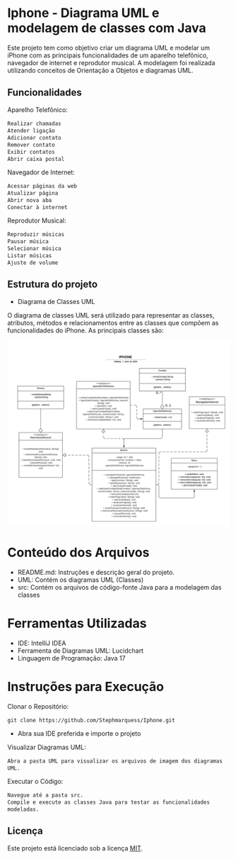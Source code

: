 
# Iphone - Diagrama UML e modelagem de classes com Java 

Este projeto tem como objetivo criar um diagrama UML e modelar um iPhone com as principais funcionalidades de um aparelho telefônico, navegador de internet e reprodutor musical. A modelagem foi realizada utilizando conceitos de Orientação a Objetos e diagramas UML.

## Funcionalidades

Aparelho Telefônico:

    Realizar chamadas
    Atender ligação
    Adicionar contato
    Remover contato
    Exibir contatos
    Abrir caixa postal

Navegador de Internet:

    Acessar páginas da web
    Atualizar página
    Abrir nova aba
    Conectar à internet  
    

Reprodutor Musical:

    Reproduzir músicas
    Pausar música
    Selecionar música
    Listar músicas
    Ajuste de volume
    
## Estrutura do projeto

* Diagrama de Classes UML

O diagrama de classes UML será utilizado para representar as classes, atributos, métodos e relacionamentos entre as classes que compõem as funcionalidades do iPhone. As principais classes são:

<img src="https://github.com/Stephmarquess/Iphone/blob/e1e74ee0bfff5e55958f058bbe8ae80cc4075777/UML/Iphone%20-%20UML.png" />

# Conteúdo dos Arquivos

* README.md: Instruções e descrição geral do projeto.
* UML: Contém os diagramas UML (Classes)
* src: Contém os arquivos de código-fonte Java para a modelagem das classes


# Ferramentas Utilizadas

* IDE: IntelliJ IDEA
* Ferramenta de Diagramas UML: Lucidchart
* Linguagem de Programação: Java 17

# Instruções para Execução

Clonar o Repositório:

    git clone https://github.com/Stephmarquess/Iphone.git
    
* Abra sua IDE preferida e importe o projeto

Visualizar Diagramas UML:

    Abra a pasta UML para visualizar os arquivos de imagem dos diagramas UML.

Executar o Código:

    Navegue até a pasta src.
    Compile e execute as classes Java para testar as funcionalidades modeladas.

    
## Licença


Este projeto está licenciado sob a licença [MIT](https://choosealicense.com/licenses/mit/).

